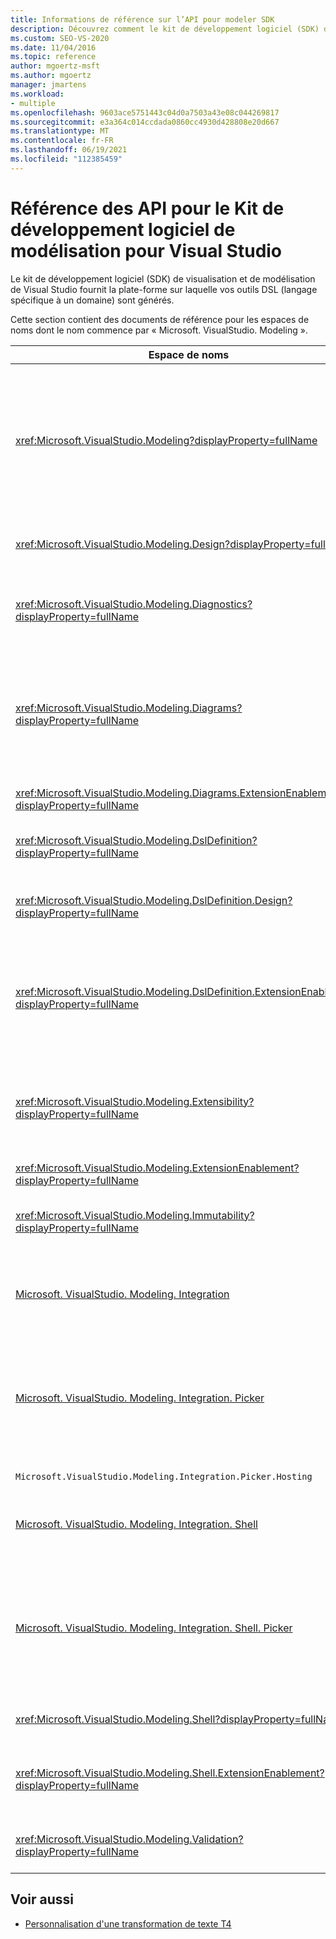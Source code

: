 ```yaml
---
title: Informations de référence sur l’API pour modeler SDK
description: Découvrez comment le kit de développement logiciel (SDK) de visualisation et de modélisation de Visual Studio fournit la plate-forme sur laquelle vos outils DSL (Domain-Specific Languages) sont générés.
ms.custom: SEO-VS-2020
ms.date: 11/04/2016
ms.topic: reference
author: mgoertz-msft
ms.author: mgoertz
manager: jmartens
ms.workload:
- multiple
ms.openlocfilehash: 9603ace5751443c04d0a7503a43e08c044269817
ms.sourcegitcommit: e3a364c014ccdada0860cc4930d428808e20d667
ms.translationtype: MT
ms.contentlocale: fr-FR
ms.lasthandoff: 06/19/2021
ms.locfileid: "112385459"
---
```

# <a name="api-reference-for-modeling-sdk-for-visual-studio"></a>Référence des API pour le Kit de développement logiciel de modélisation pour Visual Studio

Le kit de développement logiciel (SDK) de visualisation et de modélisation de Visual Studio fournit la plate-forme sur laquelle vos outils DSL (langage spécifique à un domaine) sont générés.

Cette section contient des documents de référence pour les espaces de noms dont le nom commence par « Microsoft. VisualStudio. Modeling ».

|Espace de noms|Contenu|
|-|-|
|<xref:Microsoft.VisualStudio.Modeling?displayProperty=fullName>|Les classes telles que ModelElement, qui est la classe de base de toutes les classes de domaine que vous définissez dans une solution DSL.|
|<xref:Microsoft.VisualStudio.Modeling.Design?displayProperty=fullName>|Les classes qui font partie d’une définition DSL.|
|<xref:Microsoft.VisualStudio.Modeling.Diagnostics?displayProperty=fullName>|Visionneuse du magasin de modèles et outils de mesure des performances.|
|<xref:Microsoft.VisualStudio.Modeling.Diagrams?displayProperty=fullName>|Les classes telles que ShapeElement, qui est la classe de base de toutes les formes que vous définissez dans un DSL.|
|<xref:Microsoft.VisualStudio.Modeling.Diagrams.ExtensionEnablement?displayProperty=fullName>|Méthodes de mouvement et de sélection.|
|<xref:Microsoft.VisualStudio.Modeling.DslDefinition?displayProperty=fullName>|API du concepteur de définitions DSL.|
|<xref:Microsoft.VisualStudio.Modeling.DslDefinition.Design?displayProperty=fullName>|Classes internes du concepteur de définitions DSL.|
|<xref:Microsoft.VisualStudio.Modeling.DslDefinition.ExtensionEnablement?displayProperty=fullName>|Attributs qui vous permettent d’étendre le concepteur DSL avec les commandes, les gestes et la validation.|
|<xref:Microsoft.VisualStudio.Modeling.Extensibility?displayProperty=fullName>|Méthodes d’extension pour ModelElement qui implémentent l’extensibilité DSL.|
|<xref:Microsoft.VisualStudio.Modeling.ExtensionEnablement?displayProperty=fullName>|Attributs d’extensibilité|
|<xref:Microsoft.VisualStudio.Modeling.Immutability?displayProperty=fullName>|Vous permet de créer des parties d’un modèle en lecture seule.|
|[Microsoft. VisualStudio. Modeling. Integration](/previous-versions/ee904412(v=vs.140))|L’API ModelBus, qui vous permet d’intégrer différents modèles.|
|[Microsoft. VisualStudio. Modeling. Integration. Picker](/previous-versions/ee904394(v=vs.140))|La boîte de dialogue qui permet aux utilisateurs d’accéder aux modèles et aux éléments pour créer des références ModelBus.|
|`Microsoft.VisualStudio.Modeling.Integration.Picker.Hosting`|Service du sélecteur.|
|[Microsoft. VisualStudio. Modeling. Integration. Shell](/previous-versions/ee869435(v=vs.140))|Infrastructure d’adaptateur ModelBus pour Visual Studio.|
|[Microsoft. VisualStudio. Modeling. Integration. Shell. Picker](/previous-versions/ee886769(v=vs.140))|Boîte de dialogue du sélecteur qui permet aux utilisateurs d’accéder aux modèles et aux éléments pour créer des références ModelBus.|
|<xref:Microsoft.VisualStudio.Modeling.Shell?displayProperty=fullName>|Interface entre DSL et Visual Studio.|
|<xref:Microsoft.VisualStudio.Modeling.Shell.ExtensionEnablement?displayProperty=fullName>|Vous permet de définir des commandes de menu de raccourci (contexte).|
|<xref:Microsoft.VisualStudio.Modeling.Validation?displayProperty=fullName>|Vous permet de définir des contraintes de validation.|

## <a name="see-also"></a>Voir aussi

- [Personnalisation d'une transformation de texte T4](../modeling/customizing-t4-text-transformation.md)

